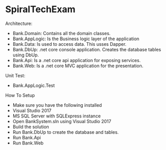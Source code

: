 # SpiralTechExam

Architecture:
- Bank.Domain: Contains all the domain classes.
- Bank.AppLogic: Is the Business logic layer of the application
- Bank.Data: Is used to access data. This usses Dapper.
- Bank.DbUp: .net core console application. Creates the database tables using DbUp.
- Bank.Api: Is a .net core api application for exposing services.
- Bank.Web: Is a .net core MVC application for the presentation.

Unit Test:
- Bank.AppLogic.Test

How To Setup
- Make sure you have the following installed
 - Visual Studio 2017
 - MS SQL Server with SQLExpress instance
- Open BankSystem.sln using Visual Studio 2017
- Build the solution
- Run Bank.DbUp to create the database and tables.
- Run Bank.Api
- Run Bank.Web
